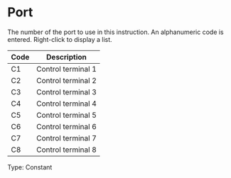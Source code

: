 # Port

The number of the port to use in this instruction. An alphanumeric code is entered. Right-click to display a list.

| Code | Description        |
| ---- | ------------------ |
| C1   | Control terminal 1 |
| C2   | Control terminal 2 |
| C3   | Control terminal 3 |
| C4   | Control terminal 4 |
| C5   | Control terminal 5 |
| C6   | Control terminal 6 |
| C7   | Control terminal 7 |
| C8   | Control terminal 8 |

Type: Constant
